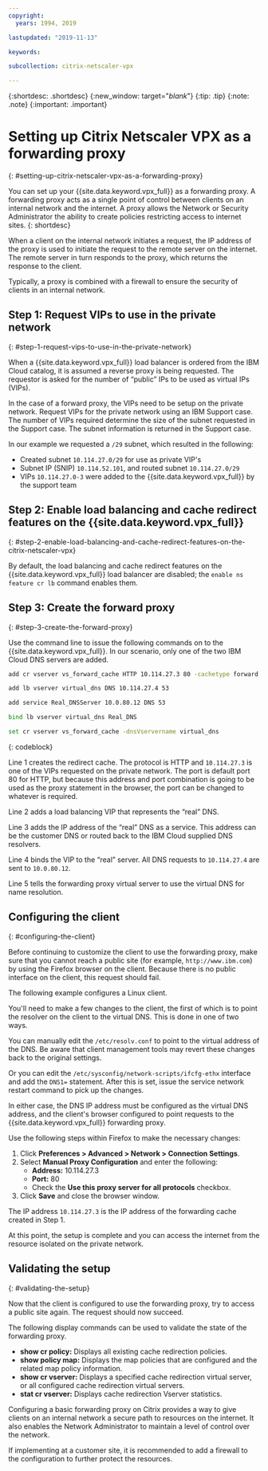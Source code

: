 ```yaml
---
copyright:
  years: 1994, 2019

lastupdated: "2019-11-13"

keywords:

subcollection: citrix-netscaler-vpx

---
```


{:shortdesc: .shortdesc}
{:new_window: target="_blank_"}
{:tip: .tip}
{:note: .note}
{:important: .important}

# Setting up Citrix Netscaler VPX as a forwarding proxy
{: #setting-up-citrix-netscaler-vpx-as-a-forwarding-proxy}

You can set up your {{site.data.keyword.vpx_full}} as a forwarding proxy. A forwarding proxy acts as a single point of control between clients on an internal network and the internet. A proxy allows the Network or Security Administrator the ability to create policies restricting access to internet sites.
{: shortdesc}

When a client on the internal network initiates a request, the IP address of the proxy is used to initiate the request to the remote server on the internet. The remote server in turn responds to the proxy, which returns the response to the client.

Typically, a proxy is combined with a firewall to ensure the security of clients in an internal network.

## Step 1: Request VIPs to use in the private network
{: #step-1-request-vips-to-use-in-the-private-network}

When a {{site.data.keyword.vpx_full}} load balancer is ordered from the IBM Cloud catalog, it is assumed a reverse proxy is being requested. The requestor is asked for the number of “public” IPs to be used as virtual IPs (VIPs).

In the case of a forward proxy, the VIPs need to be setup on the private network. Request VIPs for the private network using an IBM Support case. The number of VIPs required determine the size of the subnet requested in the Support case. The subnet information is returned in the Support case.

In our example we requested a `/29` subnet, which resulted in the following:

* Created subnet `10.114.27.0/29` for use as private VIP's
* Subnet IP (SNIP) `10.114.52.101`, and routed subnet `10.114.27.0/29`
* VIPs `10.114.27.0-3` were added to the {{site.data.keyword.vpx_full}} by the support team

## Step 2: Enable load balancing and cache redirect features on the {{site.data.keyword.vpx_full}}
{: #step-2-enable-load-balancing-and-cache-redirect-features-on-the-citrix-netscaler-vpx}

By default, the load balancing and cache redirect features on the {{site.data.keyword.vpx_full}} load balancer are disabled; the `enable ns feature cr lb` command enables them.


## Step 3: Create the forward proxy
{: #step-3-create-the-forward-proxy}

Use the command line to issue the following commands on to the {{site.data.keyword.vpx_full}}. In our scenario, only one of the two IBM Cloud DNS servers are added.  

```sh
add cr vserver vs_forward_cache HTTP 10.114.27.3 80 -cachetype forward -redirect origin

add lb vserver virtual_dns DNS 10.114.27.4 53

add service Real_DNSServer 10.0.80.12 DNS 53

bind lb vserver virtual_dns Real_DNS

set cr vserver vs_forward_cache -dnsVservername virtual_dns
```
{: codeblock}

Line 1 creates the redirect cache. The protocol is HTTP and `10.114.27.3` is one of the VIPs requested on the private network. The port is default port 80 for HTTP, but because this address and port combination is going to be used as the proxy statement in the browser, the port can be changed to whatever is required.

Line 2 adds a load balancing VIP that represents the “real” DNS.

Line 3 adds the IP address of the “real” DNS as a service. This address can be the customer DNS or routed back to the IBM Cloud supplied DNS resolvers.

Line 4 binds the VIP to the “real” server. All DNS requests to `10.114.27.4` are sent to `10.0.80.12`.

Line 5 tells the forwarding proxy virtual server to use the virtual DNS for name resolution.

## Configuring the client
{: #configuring-the-client}

Before continuing to customize the client to use the forwarding proxy, make sure that you cannot reach a public site (for example, `http://www.ibm.com`) by using the Firefox browser on the client. Because there is no public interface on the client, this request should fail.

The following example configures a Linux client.

You'll need to make a few changes to the client, the first of which is to point the resolver on the client to the virtual DNS. This is done in one of two ways.

You can manually edit the `/etc/resolv.conf` to point to the virtual address of the DNS. Be aware that client management tools may revert these changes back to the original settings.  

Or you can edit the `/etc/sysconfig/network-scripts/ifcfg-ethx` interface and add the `DNS1=` statement. After this is set, issue the service network restart command to pick up the changes.

In either case, the DNS IP address must be configured as the virtual DNS address, and the client's browser configured to point requests to the {{site.data.keyword.vpx_full}} forwarding proxy.

Use the following steps within Firefox to make the necessary changes:

1. Click **Preferences > Advanced > Network > Connection Settings**.
1. Select **Manual Proxy Configuration** and enter the following:
    * **Address:** 10.114.27.3
    * **Port:** 80
    * Check the **Use this proxy server for all protocols** checkbox.
1. Click **Save** and close the browser window.

The IP address `10.114.27.3` is the IP address of the forwarding cache created in Step 1.

At this point, the setup is complete and you can access the internet from the resource isolated on the private network.

## Validating the setup
{: #validating-the-setup}

Now that the client is configured to use the forwarding proxy, try to access a public site again. The request should now succeed.

The following display commands can be used to validate the state of the forwarding proxy.

* **show cr policy:** Displays all existing cache redirection policies.
* **show policy map:** Displays the map policies that are configured and the related map policy information.
* **show cr vserver:** Displays a specified cache redirection virtual server, or all configured cache redirection virtual servers.
* **stat cr vserver:** Displays cache redirection Vserver statistics.

Configuring a basic forwarding proxy on Citrix provides a way to give clients on an internal network a secure path to resources on the internet. It also enables the Network Administrator to maintain a level of control over the network.

If implementing at a customer site, it is recommended to add a firewall to the configuration to further protect the resources.
